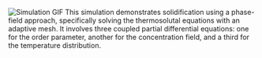 ![Simulation GIF](1.gif)
This simulation demonstrates solidification using a phase-field approach, specifically solving the thermosolutal equations with an adaptive mesh. It involves three coupled partial differential equations: one for the order parameter, another for the concentration field, and a third for the temperature distribution.
